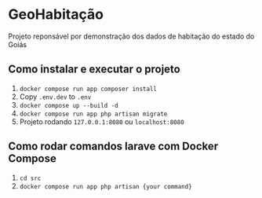 # GeoHabitação

Projeto reponsável por demonstração dos dados de habitação do estado do Goiás


## Como instalar e executar o projeto

1. ``` docker compose run app composer install ```
2. Copy ```.env.dev``` to ```.env```
3. ```docker compose up --build -d```
4. ```docker compose run app php artisan migrate```
5. Projeto rodando ```127.0.0.1:8080``` ou ```localhost:8080```


## Como rodar comandos larave com Docker Compose

1. ```cd src```
2. ```docker compose run app php artisan {your command}``` 
